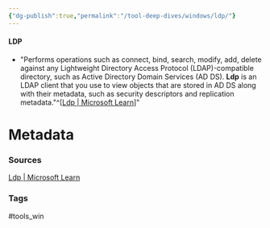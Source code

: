 ```yaml
---
{"dg-publish":true,"permalink":"/tool-deep-dives/windows/ldp/"}
---
```


#### LDP
- "Performs operations such as connect, bind, search, modify, add, delete against any Lightweight Directory Access Protocol (LDAP)-compatible directory, such as Active Directory Domain Services (AD DS). **Ldp** is an LDAP client that you use to view objects that are stored in AD DS along with their metadata, such as security descriptors and replication metadata."^[[Ldp | Microsoft Learn](https://learn.microsoft.com/en-us/previous-versions/windows/it-pro/windows-server-2012-r2-and-2012/cc771022(v=ws.11))]"






# Metadata

### Sources
[Ldp | Microsoft Learn](https://learn.microsoft.com/en-us/previous-versions/windows/it-pro/windows-server-2012-r2-and-2012/cc771022(v=ws.11))

### Tags
#tools_win 